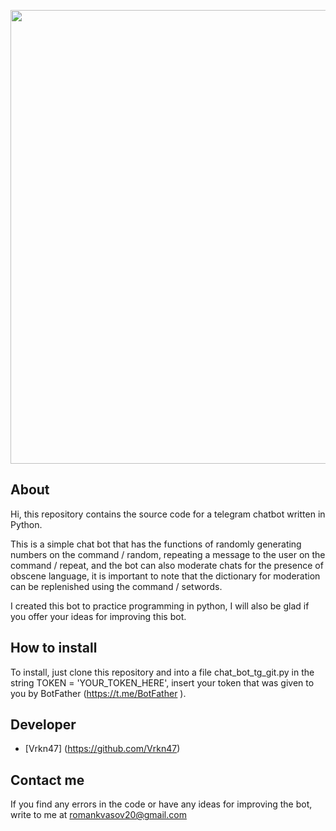 <p align="center">
 <img src="https://github.com/Vrkn47" width="726">
</p>


## About

Hi, this repository contains the source code for a telegram chatbot written in Python.

This is a simple chat bot that has the functions of randomly generating numbers on the command / random, repeating a message to the user on the command / repeat, and the bot can also moderate chats for the presence of obscene language, it is important to note that the dictionary for moderation can be replenished using the command / setwords.

I created this bot to practice programming in python, I will also be glad if you offer your ideas for improving this bot.

## How to install

To install, just clone this repository and into a file chat_bot_tg_git.py in the string TOKEN = 'YOUR_TOKEN_HERE', insert your token that was given to you by BotFather (https://t.me/BotFather ).

## Developer

- [Vrkn47] (https://github.com/Vrkn47)

## Contact me

If you find any errors in the code or have any ideas for improving the bot, write to me at romankvasov20@gmail.com
